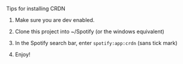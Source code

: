 Tips for installing CRDN

1) Make sure you are dev enabled.
	
2) Clone this project into ~/Spotify (or the windows equivalent)

3) In the Spotify search bar, enter `spotify:app:crdn` (sans tick mark)

4) Enjoy!
